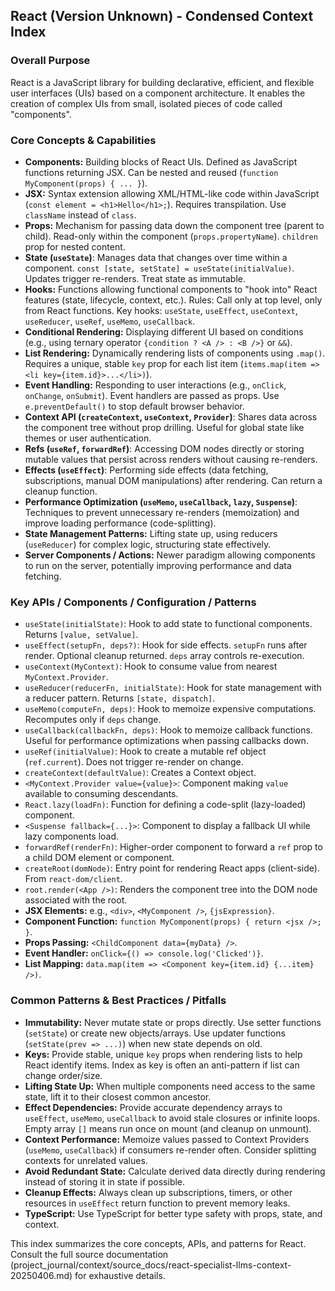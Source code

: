 ## React (Version Unknown) - Condensed Context Index

### Overall Purpose
React is a JavaScript library for building declarative, efficient, and flexible user interfaces (UIs) based on a component architecture. It enables the creation of complex UIs from small, isolated pieces of code called "components".

### Core Concepts & Capabilities
*   **Components:** Building blocks of React UIs. Defined as JavaScript functions returning JSX. Can be nested and reused (`function MyComponent(props) { ... }`).
*   **JSX:** Syntax extension allowing XML/HTML-like code within JavaScript (`const element = <h1>Hello</h1>;`). Requires transpilation. Use `className` instead of `class`.
*   **Props:** Mechanism for passing data down the component tree (parent to child). Read-only within the component (`props.propertyName`). `children` prop for nested content.
*   **State (`useState`)**: Manages data that changes over time within a component. `const [state, setState] = useState(initialValue)`. Updates trigger re-renders. Treat state as immutable.
*   **Hooks:** Functions allowing functional components to "hook into" React features (state, lifecycle, context, etc.). Rules: Call only at top level, only from React functions. Key hooks: `useState`, `useEffect`, `useContext`, `useReducer`, `useRef`, `useMemo`, `useCallback`.
*   **Conditional Rendering:** Displaying different UI based on conditions (e.g., using ternary operator `{condition ? <A /> : <B />}` or `&&`).
*   **List Rendering:** Dynamically rendering lists of components using `.map()`. Requires a unique, stable `key` prop for each list item (`items.map(item => <li key={item.id}>...</li>)`).
*   **Event Handling:** Responding to user interactions (e.g., `onClick`, `onChange`, `onSubmit`). Event handlers are passed as props. Use `e.preventDefault()` to stop default browser behavior.
*   **Context API (`createContext`, `useContext`, `Provider`)**: Shares data across the component tree without prop drilling. Useful for global state like themes or user authentication.
*   **Refs (`useRef`, `forwardRef`)**: Accessing DOM nodes directly or storing mutable values that persist across renders without causing re-renders.
*   **Effects (`useEffect`)**: Performing side effects (data fetching, subscriptions, manual DOM manipulations) after rendering. Can return a cleanup function.
*   **Performance Optimization (`useMemo`, `useCallback`, `lazy`, `Suspense`)**: Techniques to prevent unnecessary re-renders (memoization) and improve loading performance (code-splitting).
*   **State Management Patterns:** Lifting state up, using reducers (`useReducer`) for complex logic, structuring state effectively.
*   **Server Components / Actions:** Newer paradigm allowing components to run on the server, potentially improving performance and data fetching.

### Key APIs / Components / Configuration / Patterns
*   `useState(initialState)`: Hook to add state to functional components. Returns `[value, setValue]`.
*   `useEffect(setupFn, deps?)`: Hook for side effects. `setupFn` runs after render. Optional cleanup returned. `deps` array controls re-execution.
*   `useContext(MyContext)`: Hook to consume value from nearest `MyContext.Provider`.
*   `useReducer(reducerFn, initialState)`: Hook for state management with a reducer pattern. Returns `[state, dispatch]`.
*   `useMemo(computeFn, deps)`: Hook to memoize expensive computations. Recomputes only if `deps` change.
*   `useCallback(callbackFn, deps)`: Hook to memoize callback functions. Useful for performance optimizations when passing callbacks down.
*   `useRef(initialValue)`: Hook to create a mutable ref object (`ref.current`). Does not trigger re-render on change.
*   `createContext(defaultValue)`: Creates a Context object.
*   `<MyContext.Provider value={value}>`: Component making `value` available to consuming descendants.
*   `React.lazy(loadFn)`: Function for defining a code-split (lazy-loaded) component.
*   `<Suspense fallback={...}>`: Component to display a fallback UI while lazy components load.
*   `forwardRef(renderFn)`: Higher-order component to forward a `ref` prop to a child DOM element or component.
*   `createRoot(domNode)`: Entry point for rendering React apps (client-side). From `react-dom/client`.
*   `root.render(<App />)`: Renders the component tree into the DOM node associated with the root.
*   **JSX Elements:** e.g., `<div>`, `<MyComponent />`, `{jsExpression}`.
*   **Component Function:** `function MyComponent(props) { return <jsx />; }`.
*   **Props Passing:** `<ChildComponent data={myData} />`.
*   **Event Handler:** `onClick={() => console.log('Clicked')}`.
*   **List Mapping:** `data.map(item => <Component key={item.id} {...item} />)`.

### Common Patterns & Best Practices / Pitfalls
*   **Immutability:** Never mutate state or props directly. Use setter functions (`setState`) or create new objects/arrays. Use updater functions (`setState(prev => ...)`) when new state depends on old.
*   **Keys:** Provide stable, unique `key` props when rendering lists to help React identify items. Index as key is often an anti-pattern if list can change order/size.
*   **Lifting State Up:** When multiple components need access to the same state, lift it to their closest common ancestor.
*   **Effect Dependencies:** Provide accurate dependency arrays to `useEffect`, `useMemo`, `useCallback` to avoid stale closures or infinite loops. Empty array `[]` means run once on mount (and cleanup on unmount).
*   **Context Performance:** Memoize values passed to Context Providers (`useMemo`, `useCallback`) if consumers re-render often. Consider splitting contexts for unrelated values.
*   **Avoid Redundant State:** Calculate derived data directly during rendering instead of storing it in state if possible.
*   **Cleanup Effects:** Always clean up subscriptions, timers, or other resources in `useEffect` return function to prevent memory leaks.
*   **TypeScript:** Use TypeScript for better type safety with props, state, and context.

This index summarizes the core concepts, APIs, and patterns for React. Consult the full source documentation (project_journal/context/source_docs/react-specialist-llms-context-20250406.md) for exhaustive details.